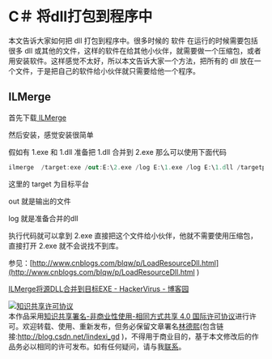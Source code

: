 
# C＃ 将dll打包到程序中

本文告诉大家如何把 dll 打包到程序中。很多时候的 软件 在运行的时候需要包括很多 dll 或其他的文件，这样的软件在给其他小伙伴，就需要做一个压缩包，或者用安装软件。这样感觉不太好，所以本文告诉大家一个方法，把所有的 dll 放在一个文件，于是把自己的软件给小伙伴就只需要给他一个程序。

<!--more-->


<div id="toc"></div>

## ILMerge

首先下载[ ILMerge ](https://www.microsoft.com/en-us/download/details.aspx?id=17630 )

然后安装，感觉安装很简单

假如有 1.exe 和 1.dll 准备把 1.dll 合并到 2.exe 那么可以使用下面代码

```csharp
ilmerge  /target:exe /out:E:\2.exe /log E:\1.exe /log E:\1.dll /targetplatform:v4
```

这里的 target 为目标平台

out 就是输出的文件

log 就是准备合并的dll

执行代码就可以拿到 2.exe 直接把这个文件给小伙伴，他就不需要使用压缩包，直接打开 2.exe 就不会说找不到库。

参见：[http://www.cnblogs.com/blqw/p/LoadResourceDll.html](http://www.cnblogs.com/blqw/p/LoadResourceDll.html )

[ILMerge将源DLL合并到目标EXE - HackerVirus - 博客园](http://www.cnblogs.com/Leo_wl/p/7792151.html )





<a rel="license" href="http://creativecommons.org/licenses/by-nc-sa/4.0/"><img alt="知识共享许可协议" style="border-width:0" src="https://licensebuttons.net/l/by-nc-sa/4.0/88x31.png" /></a><br />本作品采用<a rel="license" href="http://creativecommons.org/licenses/by-nc-sa/4.0/">知识共享署名-非商业性使用-相同方式共享 4.0 国际许可协议</a>进行许可。欢迎转载、使用、重新发布，但务必保留文章署名[林德熙](http://blog.csdn.net/lindexi_gd)(包含链接:http://blog.csdn.net/lindexi_gd )，不得用于商业目的，基于本文修改后的作品务必以相同的许可发布。如有任何疑问，请与我[联系](mailto:lindexi_gd@163.com)。
